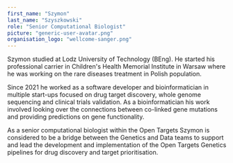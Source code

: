 ```yaml
---
first_name: "Szymon"
last_name: "Szyszkowski"
role: "Senior Computational Biologist"
picture: "generic-user-avatar.png"
organisation_logo: "wellcome-sanger.png"
---
```

Szymon studied at Lodz University of Technology (BEng). He started his professional carrier in Children's Health Memorial Institute in Warsaw where he was working on the rare diseases treatment in Polish population.

Since 2021 he worked as a software developer and bioinformatician in multiple start-ups focused on drug target discovery, whole genome sequencing and clinical trials validation. As a bioinformatician his work involved looking over the connections between co-linked gene mutations and providing predictions on gene functionality.

As a senior computational biologist within the Open Targets Szymon is considered to be a bridge between the Genetics and Data teams to support and lead the development and implementation of the Open Targets Genetics pipelines for drug discovery and target prioritisation.
